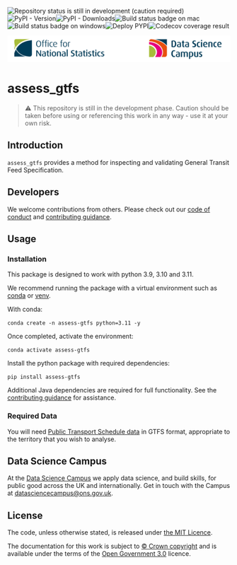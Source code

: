<!--- Badges start --->
<img src="https://img.shields.io/badge/repo%20status-in%20development%20(caution)-red?style=plastic" alt="Repository status is still in development (caution required)"/><img alt="PyPI - Version" src="https://img.shields.io/pypi/v/assess-gtfs?style=plastic"><img alt="PyPI - Downloads" src="https://img.shields.io/pypi/dm/assess-gtfs?style=plastic&logo=pypi&logoColor=white&label=PyPI%20downloads"><img src="https://github.com/datasciencecampus/assess_gtfs/actions/workflows/python-package-mac.yml/badge.svg" alt="Build status badge on mac"/><img src="https://github.com/datasciencecampus/assess_gtfs/actions/workflows/python-package-windows.yml/badge.svg" alt="Build status badge on windows"/><img src="https://github.com/datasciencecampus/assess_gtfs/actions/workflows/build-deploy.yml/badge.svg" alt="Deploy PYPI"/><img src="https://codecov.io/github/datasciencecampus/assess_gtfs/graph/badge.svg?token=iEWElAdksI" alt="Codecov coverage result"/>

<!--- Badges end --->

<img src="https://github.com/datasciencecampus/awesome-campus/blob/master/ons_dsc_logo.png">

# assess_gtfs

> :warning: This repository is still in the development phase. Caution should
be taken before using or referencing this work in any way - use it at your own
risk.

## Introduction
<!-- *Describe what this repo contains and what the project is.* -->

`assess_gtfs` provides a method for inspecting and validating General Transit
Feed Specification.

## Developers
We welcome contributions from others. Please check out our
[code of conduct](CODE_OF_CONDUCT.md) and
[contributing guidance](CONTRIBUTING.md###Set-up).

## Usage
<!-- *Explain how to use the things in the repo.* -->

### Installation

This package is designed to work with python 3.9, 3.10 and 3.11.

We recommend running the package with a virtual environment such as
[conda](https://conda.io/projects/conda/en/latest/user-guide/tasks/manage-environments.html)
or [venv](https://docs.python.org/3/library/venv.html).

With conda:
```
conda create -n assess-gtfs python=3.11 -y
```
Once completed, activate the environment:
```
conda activate assess-gtfs
```
Install the python package with required dependencies:

```
pip install assess-gtfs
```

Additional Java dependencies are required for full functionality. See the
[contributing guidance](./CONTRIBUTING.md) for assistance.

### Required Data

You will need
[Public Transport Schedule data](https://data.bus-data.dft.gov.uk/downloads/)
in GTFS format, appropriate to the territory that you wish to analyse.

## Data Science Campus
At the [Data Science Campus](https://datasciencecampus.ons.gov.uk/about-us/) we
apply data science, and build skills, for public good across the UK and
internationally. Get in touch with the Campus at
[datasciencecampus@ons.gov.uk](datasciencecampus@ons.gov.uk).

## License
<!-- Unless stated, the codebase is released under [the MIT Licence][mit]. -->

The code, unless otherwise stated, is released under [the MIT Licence][mit].

The documentation for this work is subject to [© Crown copyright][copyright]
and is available under the terms of the [Open Government 3.0][ogl] licence.

[mit]: LICENCE
[copyright]: http://www.nationalarchives.gov.uk/information-management/re-using-public-sector-information/uk-government-licensing-framework/crown-copyright/
[ogl]: http://www.nationalarchives.gov.uk/doc/open-government-licence/version/3/
